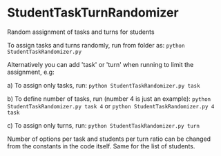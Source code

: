 # StudentTaskTurnRandomizer
Random assignment of tasks and turns for students

To assign tasks and turns randomly, run from folder as:
    ```
    python StudentTaskRandomizer.py
    ```

Alternatively you can add 'task' or 'turn' when running to limit the assignment, e.g:

a) To assign only tasks, run:
    ```
    python StudentTaskRandomizer.py task
    ```

b) To define number of tasks, run (number 4 is just an example):
    ```
    python StudentTaskRandomizer.py task 4
    ```
    or
    ```
    python StudentTaskRandomizer.py 4 task
    ```

c) To assign only turns, run:
    ```
        python StudentTaskRandomizer.py turn
    ```

Number of options per task and students per turn ratio can be changed from the constants in the code itself.
Same for the list of students.
